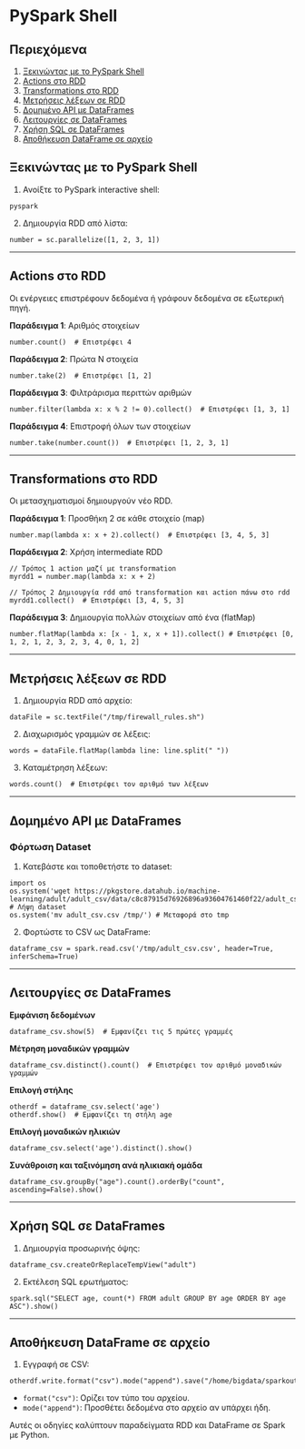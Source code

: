 # PySpark Shell

## Περιεχόμενα
1. [Ξεκινώντας με το PySpark Shell](#ξεκινώντας-με-το-pyspark-shell)
2. [Actions στο RDD](#actions-στο-rdd)
3. [Transformations στο RDD](#transformations-στο-rdd)
4. [Μετρήσεις λέξεων σε RDD](#μετρήσεις-λέξεων-σε-rdd)
5. [Δομημένο API με DataFrames](#δομημένο-api-με-dataframes)
6. [Λειτουργίες σε DataFrames](#λειτουργίες-σε-dataframes)
7. [Χρήση SQL σε DataFrames](#χρήση-sql-σε-dataframes)
8. [Αποθήκευση DataFrame σε αρχείο](#αποθήκευση-dataframe-σε-αρχείο)

## Ξεκινώντας με το PySpark Shell

1. Ανοίξτε το PySpark interactive shell:
```
pyspark
```

2. Δημιουργία RDD από λίστα:
```
number = sc.parallelize([1, 2, 3, 1])
```

---

## Actions στο RDD

Οι ενέργειες επιστρέφουν δεδομένα ή γράφουν δεδομένα σε εξωτερική πηγή.

**Παράδειγμα 1**: Αριθμός στοιχείων
```
number.count()  # Επιστρέφει 4
```

**Παράδειγμα 2**: Πρώτα N στοιχεία
```
number.take(2)  # Επιστρέφει [1, 2]
```

**Παράδειγμα 3**: Φιλτράρισμα περιττών αριθμών
```
number.filter(lambda x: x % 2 != 0).collect()  # Επιστρέφει [1, 3, 1]
```
**Παράδειγμα 4**: Επιστροφή όλων των στοιχείων
```
number.take(number.count())  # Επιστρέφει [1, 2, 3, 1]
```

---

## Transformations στο RDD

Οι μετασχηματισμοί δημιουργούν νέο RDD.

**Παράδειγμα 1**: Προσθήκη 2 σε κάθε στοιχείο (map)
```
number.map(lambda x: x + 2).collect()  # Επιστρέφει [3, 4, 5, 3]
```

**Παράδειγμα 2**: Χρήση intermediate RDD
```
// Τρόπος 1 action μαζί με transformation
myrdd1 = number.map(lambda x: x + 2)

// Τρόπος 2 Δημιουργία rdd από transformation και action πάνω στο rdd
myrdd1.collect()  # Επιστρέφει [3, 4, 5, 3]
```

**Παράδειγμα 3**: Δημιουργία πολλών στοιχείων από ένα (flatMap)
```
number.flatMap(lambda x: [x - 1, x, x + 1]).collect() # Επιστρέφει [0, 1, 2, 1, 2, 3, 2, 3, 4, 0, 1, 2]
```

---

## Μετρήσεις λέξεων σε RDD

1. Δημιουργία RDD από αρχείο:
```
dataFile = sc.textFile("/tmp/firewall_rules.sh")
```

2. Διαχωρισμός γραμμών σε λέξεις:
```
words = dataFile.flatMap(lambda line: line.split(" "))
```

3. Καταμέτρηση λέξεων:
```
words.count()  # Επιστρέφει τον αριθμό των λέξεων
```

---

## Δομημένο API με DataFrames

### Φόρτωση Dataset

1. Κατεβάστε και τοποθετήστε το dataset:
```
import os
os.system('wget https://pkgstore.datahub.io/machine-learning/adult/adult_csv/data/c8c87915d76926896a93604761460f22/adult_csv.csv') # Λήψη dataset
os.system('mv adult_csv.csv /tmp/') # Μεταφορά στο tmp
```

2. Φορτώστε το CSV ως DataFrame:
```
dataframe_csv = spark.read.csv('/tmp/adult_csv.csv', header=True, inferSchema=True)
```

---

## Λειτουργίες σε DataFrames

**Εμφάνιση δεδομένων**
```
dataframe_csv.show(5)  # Εμφανίζει τις 5 πρώτες γραμμές
```

**Μέτρηση μοναδικών γραμμών**
```
dataframe_csv.distinct().count()  # Επιστρέφει τον αριθμό μοναδικών γραμμών
```

**Επιλογή στήλης**
```
otherdf = dataframe_csv.select('age')
otherdf.show()  # Εμφανίζει τη στήλη age
```

**Επιλογή μοναδικών ηλικιών**
```
dataframe_csv.select('age').distinct().show()
```

**Συνάθροιση και ταξινόμηση ανά ηλικιακή ομάδα**
```
dataframe_csv.groupBy("age").count().orderBy("count", ascending=False).show()
```

---

## Χρήση SQL σε DataFrames

1. Δημιουργία προσωρινής όψης:
```
dataframe_csv.createOrReplaceTempView("adult")
```

2. Εκτέλεση SQL ερωτήματος:
```
spark.sql("SELECT age, count(*) FROM adult GROUP BY age ORDER BY age ASC").show()
```

---

## Αποθήκευση DataFrame σε αρχείο

1. Εγγραφή σε CSV:
```
otherdf.write.format("csv").mode("append").save("/home/bigdata/sparkout/")
```

  - `format("csv")`: Ορίζει τον τύπο του αρχείου.   
  - `mode("append")`: Προσθέτει δεδομένα στο αρχείο αν υπάρχει ήδη.
  
Αυτές οι οδηγίες καλύπτουν παραδείγματα RDD και DataFrame σε Spark με Python.
